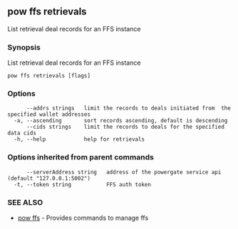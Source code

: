 ## pow ffs retrievals

List retrieval deal records for an FFS instance

### Synopsis

List retrieval deal records for an FFS instance

```
pow ffs retrievals [flags]
```

### Options

```
      --addrs strings   limit the records to deals initiated from  the specified wallet addresses
  -a, --ascending       sort records ascending, default is descending
      --cids strings    limit the records to deals for the specified data cids
  -h, --help            help for retrievals
```

### Options inherited from parent commands

```
      --serverAddress string   address of the powergate service api (default "127.0.0.1:5002")
  -t, --token string           FFS auth token
```

### SEE ALSO

* [pow ffs](pow_ffs.md)	 - Provides commands to manage ffs


